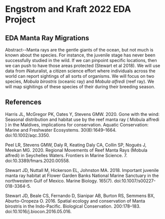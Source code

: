 # Engstrom and Kraft 2022 EDA Project

## EDA Manta Ray Migrations

Abstract--Manta rays are the gentle giants of the ocean, but not much is known about the species. For instance, the juvenile stage has never been successfully studied in the wild. If we can pinpoint specific locations, then we can push to have those areas protected (Stewart et al 2018). We will use data from iNaturalist, a citizen science effort where individuals across the world can report sightings of all sorts of organisms. We will focus on two species, *Mobula birostris* (oceanic ray) and *Mobula alfredi* (reef ray). We will map sighitings of these species of their during their breeding season.

## References

Harris JL, McGregor PK, Oates Y, Stevens GMW. 2020. Gone with the wind: Seasonal distribution and habitat use by the reef manta ray ( Mobula alfredi ) in the Maldives, implications for conservation. Aquatic Conservation: Marine and Freshwater Ecosystems. 30(8):1649–1664. doi:10.1002/aqc.3350. 

 Peel LR, Stevens GMW, Daly R, Keating Daly CA, Collin SP, Nogués J, Meekan MG. 2020. Regional Movements of Reef Manta Rays (Mobula alfredi) in Seychelles Waters. Frontiers in Marine Science. 7. doi:10.3389/fmars.2020.00558.

Stewart JD, Nuttall M, Hickerson EL, Johnston MA. 2018. Important juvenile manta ray habitat at Flower Garden Banks National Marine Sanctuary in the northwestern Gulf of Mexico. Marine Biology. 165(7). doi:10.1007/s00227-018-3364-5. 
 
Stewart JD, Beale CS, Fernando D, Sianipar AB, Burton RS, Semmens BX, Aburto-Oropeza O. 2016. Spatial ecology and conservation of Manta birostris in the Indo-Pacific. Biological Conservation. 200:178–183. doi:10.1016/j.biocon.2016.05.016.
